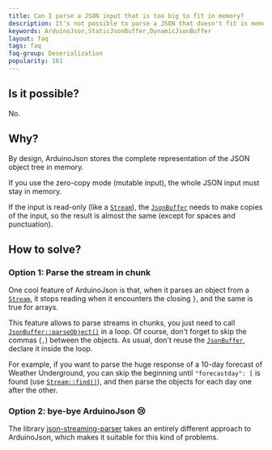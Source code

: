 ```yaml
---
title: Can I parse a JSON input that is too big to fit in memory?
description: It's not possible to parse a JSON that doesn't fit in memory
keywords: ArduinoJson,StaticJsonBuffer,DynamicJsonBuffer
layout: faq
tags: faq
faq-group: Deserialization
popularity: 161
---
```


## Is it possible?

No.

## Why?

By design, ArduinoJson stores the complete representation of the JSON object tree in memory.

If you use the zero-copy mode (mutable input), the whole JSON input must stay in memory.

If the input is read-only (like a [`Stream`](https://www.arduino.cc/en/Reference/Stream)), the [`JsonBuffer`]({{site.baseurl}}/api/jsonbuffer/) needs to make copies of the input, so the result is almost the same (except for spaces and punctuation).

## How to solve?

### Option 1: Parse the stream in chunk

One cool feature of ArduinoJson is that, when it parses an object from a [`Stream`](https://www.arduino.cc/en/Reference/Stream), it stops reading when it encounters the closing `}`, and the same is true for arrays.

This feature allows to parse streams in chunks, you just need to call [`JsonBuffer::parseObject()`]({{site.baseurl}}/api/jsonbuffer/parseobject/) in a loop.
Of course, don't forget to skip the commas (`,`) between the objects.
As usual, don't reuse the [`JsonBuffer`]({{site.baseurl}}/api/jsonbuffer/), declare it inside the loop.

For example, if you want to parse the huge response of a 10-day forecast of Weather Underground, you can skip the beginning until `"forecastday": [` is found (use [`Stream::find()`](https://www.arduino.cc/en/Reference/StreamFind)), and then parse the objects for each day one after the other.

### Option 2: bye-bye ArduinoJson :cry:

The library [json-streaming-parser](https://github.com/squix78/json-streaming-parser) takes an entirely different approach to ArduinoJson, which makes it suitable for this kind of problems.
